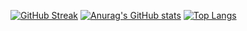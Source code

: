 [![GitHub Streak](https://github-readme-streak-stats.herokuapp.com/?user=BatuhanKaraca99)](https://git.io/streak-stats)
[![Anurag's GitHub stats](https://github-readme-stats.vercel.app/api?username=BatuhanKaraca99)](https://github.com/anuraghazra/github-readme-stats&theme=dark)
[![Top Langs](https://github-readme-stats.vercel.app/api/top-langs/?username=BatuhanKaraca99)](https://github.com/anuraghazra/github-readme-stats&theme=dark)

